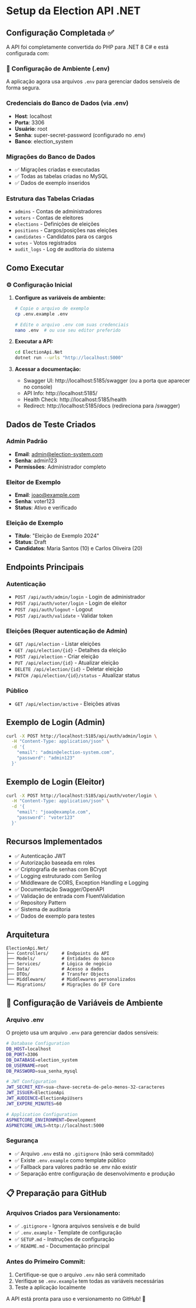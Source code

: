# Setup da Election API .NET

## Configuração Completada ✅

A API foi completamente convertida do PHP para .NET 8 C# e está configurada com:

### 🔐 Configuração de Ambiente (.env)
A aplicação agora usa arquivos `.env` para gerenciar dados sensíveis de forma segura.

### Credenciais do Banco de Dados (via .env)
- **Host**: localhost
- **Porta**: 3306  
- **Usuário**: root
- **Senha**: super-secret-password (configurado no .env)
- **Banco**: election_system

### Migrações do Banco de Dados
- ✅ Migrações criadas e executadas
- ✅ Todas as tabelas criadas no MySQL
- ✅ Dados de exemplo inseridos

### Estrutura das Tabelas Criadas
- `admins` - Contas de administradores
- `voters` - Contas de eleitores  
- `elections` - Definições de eleições
- `positions` - Cargos/posições nas eleições
- `candidates` - Candidatos para os cargos
- `votes` - Votos registrados
- `audit_logs` - Log de auditoria do sistema

## Como Executar

### ⚙️ Configuração Inicial

1. **Configure as variáveis de ambiente:**
   ```bash
   # Copie o arquivo de exemplo
   cp .env.example .env
   
   # Edite o arquivo .env com suas credenciais
   nano .env  # ou use seu editor preferido
   ```

2. **Executar a API:**
   ```bash
   cd ElectionApi.Net
   dotnet run --urls "http://localhost:5000"
   ```

2. **Acessar a documentação:**
   - Swagger UI: http://localhost:5185/swagger (ou a porta que aparecer no console)
   - API Info: http://localhost:5185/
   - Health Check: http://localhost:5185/health
   - Redirect: http://localhost:5185/docs (redireciona para /swagger)

## Dados de Teste Criados

### Admin Padrão
- **Email**: admin@election-system.com
- **Senha**: admin123
- **Permissões**: Administrador completo

### Eleitor de Exemplo  
- **Email**: joao@example.com
- **Senha**: voter123
- **Status**: Ativo e verificado

### Eleição de Exemplo
- **Título**: "Eleição de Exemplo 2024"
- **Status**: Draft
- **Candidatos**: Maria Santos (10) e Carlos Oliveira (20)

## Endpoints Principais

### Autenticação
- `POST /api/auth/admin/login` - Login de administrador
- `POST /api/auth/voter/login` - Login de eleitor
- `POST /api/auth/logout` - Logout
- `POST /api/auth/validate` - Validar token

### Eleições (Requer autenticação de Admin)
- `GET /api/election` - Listar eleições
- `GET /api/election/{id}` - Detalhes da eleição
- `POST /api/election` - Criar eleição
- `PUT /api/election/{id}` - Atualizar eleição
- `DELETE /api/election/{id}` - Deletar eleição
- `PATCH /api/election/{id}/status` - Atualizar status

### Público
- `GET /api/election/active` - Eleições ativas

## Exemplo de Login (Admin)

```bash
curl -X POST http://localhost:5185/api/auth/admin/login \
  -H "Content-Type: application/json" \
  -d '{
    "email": "admin@election-system.com",
    "password": "admin123"
  }'
```

## Exemplo de Login (Eleitor)

```bash
curl -X POST http://localhost:5185/api/auth/voter/login \
  -H "Content-Type: application/json" \
  -d '{
    "email": "joao@example.com",
    "password": "voter123"
  }'
```

## Recursos Implementados

- ✅ Autenticação JWT
- ✅ Autorização baseada em roles
- ✅ Criptografia de senhas com BCrypt
- ✅ Logging estruturado com Serilog
- ✅ Middleware de CORS, Exception Handling e Logging
- ✅ Documentação Swagger/OpenAPI
- ✅ Validação de entrada com FluentValidation
- ✅ Repository Pattern
- ✅ Sistema de auditoria
- ✅ Dados de exemplo para testes

## Arquitetura

```
ElectionApi.Net/
├── Controllers/     # Endpoints da API
├── Models/          # Entidades do banco
├── Services/        # Lógica de negócio  
├── Data/            # Acesso a dados
├── DTOs/            # Transfer Objects
├── Middleware/      # Middlewares personalizados
└── Migrations/      # Migrações do EF Core
```

## 🔐 Configuração de Variáveis de Ambiente

### Arquivo .env

O projeto usa um arquivo `.env` para gerenciar dados sensíveis:

```bash
# Database Configuration
DB_HOST=localhost
DB_PORT=3306
DB_DATABASE=election_system
DB_USERNAME=root
DB_PASSWORD=sua_senha_mysql

# JWT Configuration  
JWT_SECRET_KEY=sua-chave-secreta-de-pelo-menos-32-caracteres
JWT_ISSUER=ElectionApi
JWT_AUDIENCE=ElectionApiUsers
JWT_EXPIRE_MINUTES=60

# Application Configuration
ASPNETCORE_ENVIRONMENT=Development
ASPNETCORE_URLS=http://localhost:5000
```

### Segurança

- ✅ Arquivo `.env` está no `.gitignore` (não será commitado)
- ✅ Existe `.env.example` como template público
- ✅ Fallback para valores padrão se .env não existir
- ✅ Separação entre configuração de desenvolvimento e produção

## 📋 Preparação para GitHub

### Arquivos Criados para Versionamento:
- ✅ `.gitignore` - Ignora arquivos sensíveis e de build
- ✅ `.env.example` - Template de configuração
- ✅ `SETUP.md` - Instruções de configuração
- ✅ `README.md` - Documentação principal

### Antes do Primeiro Commit:
1. Certifique-se que o arquivo `.env` não será commitado
2. Verifique se `.env.example` tem todas as variáveis necessárias
3. Teste a aplicação localmente

A API está pronta para uso e versionamento no GitHub! 🚀